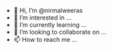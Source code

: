 - 👋 Hi, I’m @nirmalweeras
- 👀 I’m interested in ...
- 🌱 I’m currently learning ...
- 💞️ I’m looking to collaborate on ...
- 📫 How to reach me ...

<!---
nirmalweeras/nirmalweeras is a ✨ special ✨ repository because its `README.md` (this file) appears on your GitHub profile.
You can click the Preview link to take a look at your changes.
--->
